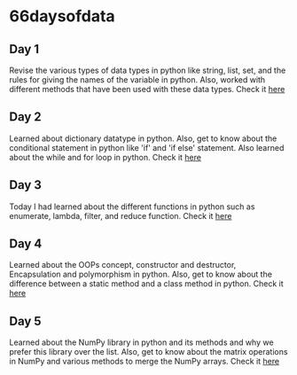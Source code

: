 # 66daysofdata

## Day 1
Revise the various types of data types in python like string, list, set, and the rules for giving the names of the variable in python. Also, worked with different methods that have been used with these data types. Check it <a href = "https://github.com/dubeyshubham786/66daysofdata/blob/main/Day%201/Day_1.ipynb">here</a>

## Day 2
Learned about dictionary datatype in python. Also, get to know about the conditional statement in python like 'if' and 'if else' statement. Also learned about the while and for loop in python. Check it <a href = "https://github.com/dubeyshubham786/66daysofdata/blob/main/Day%202/Day_2.ipynb">here</a>

## Day 3
Today I had learned about the different functions in python such as enumerate, lambda, filter, and reduce function. Check it 
<a href = "https://github.com/dubeyshubham786/66daysofdata/blob/main/Day%203/%20Day_3.ipynb">here</a>

## Day 4
Learned about the OOPs concept, constructor and destructor, Encapsulation and polymorphism in python. Also, get to know about the difference between a static method and a class method in python. Check it <a href="https://github.com/dubeyshubham786/66daysofdata/blob/main/Day%204/Day_4.ipynb">here</a>

## Day 5
Learned about the NumPy library in python and its methods and why we prefer this library over the list. Also, get to know about the matrix operations in NumPy and various methods to merge the NumPy arrays. Check it <a href="https://github.com/dubeyshubham786/66daysofdata/blob/main/Day%205/Day_5.ipynb">here</a>

